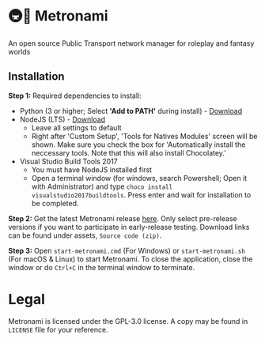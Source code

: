 # 🚇🌊 Metronami
An open source Public Transport network manager for roleplay and fantasy worlds
 
## Installation
**Step 1:** Required dependencies to install:
- Python (3 or higher; Select **'Add to PATH'** during install) - [Download](https://www.python.org/downloads/)
- NodeJS (LTS) - [Download](https://nodejs.org/en/)
  - Leave all settings to default
  - Right after 'Custom Setup', 'Tools for Natives Modules' screen will be shown. Make sure you check the box for 'Automatically install the neccessary tools. Note that this will also install Chocolatey.'
- Visual Studio Build Tools 2017
  - You must have NodeJS installed first
  - Open a terminal window (for windows, search Powershell; Open it with Administrator) and type `choco install visualstudio2017buildtools`. Press enter and wait for installation to be completed.

**Step 2:** Get the latest Metronami release [here](https://github.com/hiyamashu/Metronami/releases). Only select pre-release versions if you want to participate in early-release testing. Download links can be found under assets, `Source code (zip)`.

**Step 3:** Open `start-metronami.cmd` (For Windows) or `start-metronami.sh` (For macOS & Linux) to start Metronami. To close the application, close the window or do `Ctrl+C` in the terminal window to terminate.

# Legal
Metronami is licensed under the GPL-3.0 license. A copy may be found in `LICENSE` file for your reference.

